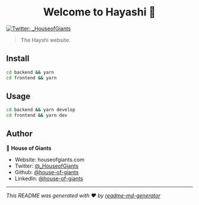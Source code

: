 <h1 align="center">Welcome to Hayashi 👋</h1>
<p>
  <a href="https://twitter.com/_HouseofGiants" target="_blank">
    <img alt="Twitter: _HouseofGiants" src="https://img.shields.io/twitter/follow/_HouseofGiants.svg?style=social" />
  </a>
</p>

> The Hayshi website.

## Install

```sh
cd backend && yarn
cd frontend && yarn
```

## Usage

```sh
cd backend && yarn develop
cd frontend && yarn dev
```

## Author

👤 **House of Giants**

* Website: houseofgiants.com
* Twitter: [@_HouseofGiants](https://twitter.com/_HouseofGiants)
* Github: [@house-of-giants](https://github.com/house-of-giants)
* LinkedIn: [@house-of-giants](https://linkedin.com/in/house-of-giants)

***
_This README was generated with ❤️ by [readme-md-generator](https://github.com/kefranabg/readme-md-generator)_
